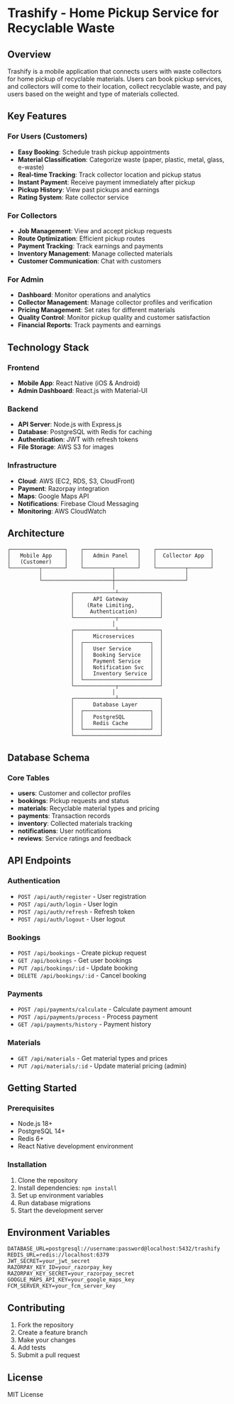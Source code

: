 # Trashify - Home Pickup Service for Recyclable Waste

## Overview
Trashify is a mobile application that connects users with waste collectors for home pickup of recyclable materials. Users can book pickup services, and collectors will come to their location, collect recyclable waste, and pay users based on the weight and type of materials collected.

## Key Features

### For Users (Customers)
- **Easy Booking**: Schedule trash pickup appointments
- **Material Classification**: Categorize waste (paper, plastic, metal, glass, e-waste)
- **Real-time Tracking**: Track collector location and pickup status
- **Instant Payment**: Receive payment immediately after pickup
- **Pickup History**: View past pickups and earnings
- **Rating System**: Rate collector service

### For Collectors
- **Job Management**: View and accept pickup requests
- **Route Optimization**: Efficient pickup routes
- **Payment Tracking**: Track earnings and payments
- **Inventory Management**: Manage collected materials
- **Customer Communication**: Chat with customers

### For Admin
- **Dashboard**: Monitor operations and analytics
- **Collector Management**: Manage collector profiles and verification
- **Pricing Management**: Set rates for different materials
- **Quality Control**: Monitor pickup quality and customer satisfaction
- **Financial Reports**: Track payments and earnings

## Technology Stack

### Frontend
- **Mobile App**: React Native (iOS & Android)
- **Admin Dashboard**: React.js with Material-UI

### Backend
- **API Server**: Node.js with Express.js
- **Database**: PostgreSQL with Redis for caching
- **Authentication**: JWT with refresh tokens
- **File Storage**: AWS S3 for images

### Infrastructure
- **Cloud**: AWS (EC2, RDS, S3, CloudFront)
- **Payment**: Razorpay integration
- **Maps**: Google Maps API
- **Notifications**: Firebase Cloud Messaging
- **Monitoring**: AWS CloudWatch

## Architecture

```
┌─────────────────┐    ┌─────────────────┐    ┌─────────────────┐
│   Mobile App    │    │   Admin Panel   │    │  Collector App  │
│   (Customer)    │    │                 │    │                 │
└─────────┬───────┘    └─────────┬───────┘    └─────────┬───────┘
          │                      │                      │
          └──────────────────────┼──────────────────────┘
                                 │
                    ┌─────────────┴─────────────┐
                    │      API Gateway          │
                    │    (Rate Limiting,        │
                    │     Authentication)       │
                    └─────────────┬─────────────┘
                                 │
                    ┌─────────────┴─────────────┐
                    │      Microservices        │
                    │  ┌─────────────────────┐  │
                    │  │   User Service      │  │
                    │  │   Booking Service   │  │
                    │  │   Payment Service   │  │
                    │  │   Notification Svc  │  │
                    │  │   Inventory Service │  │
                    │  └─────────────────────┘  │
                    └─────────────┬─────────────┘
                                 │
                    ┌─────────────┴─────────────┐
                    │      Database Layer       │
                    │  ┌─────────────────────┐  │
                    │  │   PostgreSQL        │  │
                    │  │   Redis Cache       │  │
                    │  └─────────────────────┘  │
                    └───────────────────────────┘
```

## Database Schema

### Core Tables
- **users**: Customer and collector profiles
- **bookings**: Pickup requests and status
- **materials**: Recyclable material types and pricing
- **payments**: Transaction records
- **inventory**: Collected materials tracking
- **notifications**: User notifications
- **reviews**: Service ratings and feedback

## API Endpoints

### Authentication
- `POST /api/auth/register` - User registration
- `POST /api/auth/login` - User login
- `POST /api/auth/refresh` - Refresh token
- `POST /api/auth/logout` - User logout

### Bookings
- `POST /api/bookings` - Create pickup request
- `GET /api/bookings` - Get user bookings
- `PUT /api/bookings/:id` - Update booking
- `DELETE /api/bookings/:id` - Cancel booking

### Payments
- `POST /api/payments/calculate` - Calculate payment amount
- `POST /api/payments/process` - Process payment
- `GET /api/payments/history` - Payment history

### Materials
- `GET /api/materials` - Get material types and prices
- `PUT /api/materials/:id` - Update material pricing (admin)

## Getting Started

### Prerequisites
- Node.js 18+
- PostgreSQL 14+
- Redis 6+
- React Native development environment

### Installation
1. Clone the repository
2. Install dependencies: `npm install`
3. Set up environment variables
4. Run database migrations
5. Start the development server

## Environment Variables
```
DATABASE_URL=postgresql://username:password@localhost:5432/trashify
REDIS_URL=redis://localhost:6379
JWT_SECRET=your_jwt_secret
RAZORPAY_KEY_ID=your_razorpay_key
RAZORPAY_KEY_SECRET=your_razorpay_secret
GOOGLE_MAPS_API_KEY=your_google_maps_key
FCM_SERVER_KEY=your_fcm_server_key
```

## Contributing
1. Fork the repository
2. Create a feature branch
3. Make your changes
4. Add tests
5. Submit a pull request

## License
MIT License
